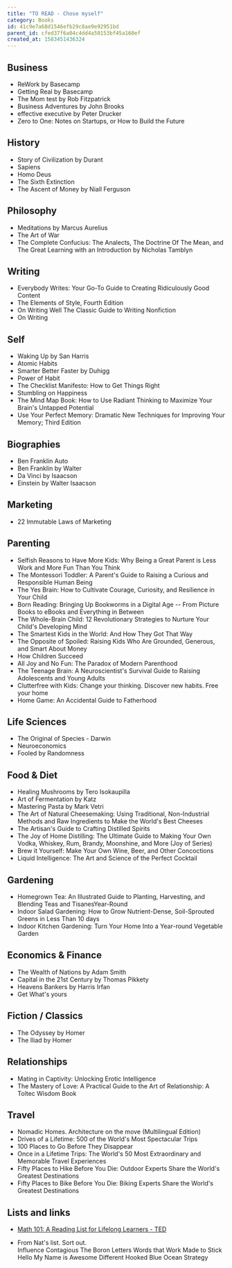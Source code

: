 ```yaml
---
title: "TO READ - Chose myself"
category: Books
id: 41c9e7a68d1546efb29c8ae9e92951bd
parent_id: cfed37f6a04c4dd4a50153bf45a160ef
created_at: 1583451436324
---
```


## Business
* ReWork by Basecamp
* Getting Real by Basecamp
* The Mom test by Rob Fitzpatrick
* Business Adventures by John Brooks
* effective executive by Peter Drucker
* Zero to One: Notes on Startups, or How to Build the Future

## History 
* Story of Civilization by Durant 
* Sapiens
* Homo Deus
* The Sixth Extinction
* The Ascent of Money by Niall Ferguson 

## Philosophy
* Meditations by Marcus Aurelius
* The Art of War
* The Complete Confucius: The Analects, The Doctrine Of The Mean, and The Great Learning with an Introduction by Nicholas Tamblyn

## Writing
* Everybody Writes: Your Go-To Guide to Creating Ridiculously Good Content
* The Elements of Style, Fourth Edition
* On Writing Well The Classic Guide to Writing Nonfiction
* On Writing

## Self 
* Waking Up by San Harris
* Atomic Habits
* Smarter Better Faster by Duhigg
* Power of Habit
* The Checklist Manifesto: How to Get Things Right
* Stumbling on Happiness
* The Mind Map Book: How to Use Radiant Thinking to Maximize Your Brain's Untapped Potential
* Use Your Perfect Memory: Dramatic New Techniques for Improving Your Memory; Third Edition

## Biographies
* Ben Franklin Auto
* Ben Franklin by Walter
* Da Vinci by Isaacson
* Einstein by Walter Isaacson 

## Marketing
* 22 Immutable Laws of Marketing
 

## Parenting
* Selfish Reasons to Have More Kids: Why Being a Great Parent is Less Work and More Fun Than You Think
* The Montessori Toddler: A Parent's Guide to Raising a Curious and Responsible Human Being
* The Yes Brain: How to Cultivate Courage, Curiosity, and Resilience in Your Child
* Born Reading: Bringing Up Bookworms in a Digital Age -- From Picture Books to eBooks and Everything in Between
* The Whole-Brain Child: 12 Revolutionary Strategies to Nurture Your Child's Developing Mind
* The Smartest Kids in the World: And How They Got That Way
* The Opposite of Spoiled: Raising Kids Who Are Grounded, Generous, and Smart About Money
* How Children Succeed
* All Joy and No Fun: The Paradox of Modern Parenthood
* The Teenage Brain: A Neuroscientist's Survival Guide to Raising Adolescents and Young Adults
* Clutterfree with Kids: Change your thinking. Discover new habits. Free your home
* Home Game: An Accidental Guide to Fatherhood

## Life Sciences
* The Original of Species - Darwin
* Neuroeconomics 
* Fooled by Randomness

## Food & Diet
* Healing Mushrooms by Tero Isokaupilla
* Art of Fermentation by Katz
* Mastering Pasta by Mark Vetri
* The Art of Natural Cheesemaking: Using Traditional, Non-Industrial Methods and Raw Ingredients to Make the World's Best Cheeses
* The Artisan's Guide to Crafting Distilled Spirits
* The Joy of Home Distilling: The Ultimate Guide to Making Your Own Vodka, Whiskey, Rum, Brandy, Moonshine, and More (Joy of Series)
* Brew it Yourself: Make Your Own Wine, Beer, and Other Concoctions
* Liquid Intelligence: The Art and Science of the Perfect Cocktail

## Gardening
* Homegrown Tea: An Illustrated Guide to Planting, Harvesting, and Blending Teas and TisanesYear-Round 
* Indoor Salad Gardening: How to Grow Nutrient-Dense, Soil-Sprouted Greens in Less Than 10 days
* Indoor Kitchen Gardening: Turn Your Home Into a Year-round Vegetable Garden

## Economics & Finance 
* The Wealth of Nations by Adam Smith
* Capital in the 21st Century by Thomas Pikkety
* Heavens Bankers by Harris Irfan
* Get What's yours

## Fiction / Classics
* The Odyssey by Homer
* The Iliad by Homer

## Relationships
* Mating in Captivity: Unlocking Erotic Intelligence
* The Mastery of Love: A Practical Guide to the Art of Relationship: A Toltec Wisdom Book

## Travel
* Nomadic Homes. Architecture on the move (Multilingual Edition)
* Drives of a Lifetime: 500 of the World's Most Spectacular Trips
* 100 Places to Go Before They Disappear
* Once in a Lifetime Trips: The World's 50 Most Extraordinary and Memorable Travel Experiences
* Fifty Places to Hike Before You Die: Outdoor Experts Share the World's Greatest Destinations
* Fifty Places to Bike Before You Die: Biking Experts Share the World's Greatest Destinations



## Lists and links

* [Math 101: A Reading List for Lifelong Learners - TED](https://getpocket.com/explore/item/math-101-a-reading-list-for-lifelong-learners?utm_source=pocket-newtab)


* From Nat's list. Sort out.  
	Influence
	Contagious
    The Boron Letters
    Words that Work
    Made to Stick
    Hello My Name is Awesome
    Different
    Hooked
    Blue Ocean Strategy



                